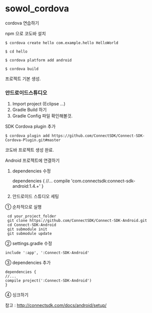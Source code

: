 # sowol_cordova
cordova 연습하기


npm 으로 코도바 설치


    $ cordova create hello com.example.hello HelloWorld 

    $ cd hello 

    $ cordova platform add android 

    $ cordova build


프로젝트 기본 생성.

### 안드로이드스튜디오 
1.  Import project (Eclipse ...)
2.  Gradle Build 하기
3.  Gradle Config 파일 확인해볼것.


SDK Cordova plugin 추가

    $ cordova plugin add https://github.com/ConnectSDK/Connect-SDK-Cordova-Plugin.git#master


코도바 프로젝트 생성 완료.

Android 프로젝트에 연결하기


1. dependencies 수정


     dependencies { 
         //... 
         compile 'com.connectsdk:connect-sdk-android:1.4.+' 
     } 



2. 안드로이드 스튜디오 세팅


① 순차적으로 실행

     cd your_project_folder
     git clone https://github.com/ConnectSDK/Connect-SDK-Android.git
     cd Connect-SDK-Android
     git submodule init
     git submodule update


② settings.gradle 수정

    include ':app', ':Connect-SDK-Android'


③ dependencies 추가

    dependencies { 
    //... 
    compile project(':Connect-SDK-Android') 
    } 


④ 싱크하기


참고 : http://connectsdk.com/docs/android/setup/
